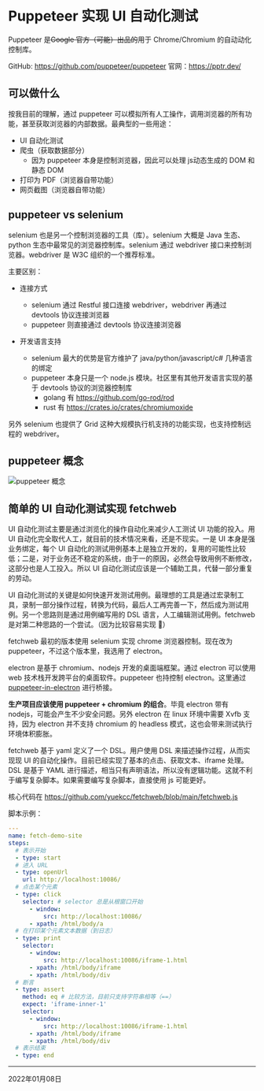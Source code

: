 # Puppeteer 实现 UI 自动化测试

Puppeteer 是~~Google 官方（可能）出品的~~用于 Chrome/Chromium 的自动动化控制库。

GitHub: https://github.com/puppeteer/puppeteer
官网：https://pptr.dev/

## 可以做什么

按我目前的理解，通过 puppeteer 可以模拟所有人工操作，调用浏览器的所有功能，甚至获取浏览器的内部数据。最典型的一些用途：

- UI 自动化测试
- 爬虫（获取数据部分）
  - 因为 puppeteer 本身是控制浏览器，因此可以处理 js动态生成的 DOM 和静态 DOM
- 打印为 PDF（浏览器自带功能）
- 网页截图（浏览器自带功能）

## puppeteer vs selenium

selenium 也是另一个控制浏览器的工具（库）。selenium 大概是 Java 生态、python 生态中最常见的浏览器控制库。selenium 通过 webdriver 接口来控制浏览器。webdriver 是 W3C 组织的一个推荐标准。

主要区别：

- 连接方式
  - selenium 通过 Restful 接口连接 webdriver，webdriver 再通过 devtools 协议连接浏览器
  - puppeteer 则直接通过 devtools 协议连接浏览器

- 开发语言支持
  - selenium 最大的优势是官方维护了 java/python/javascript/c# 几种语言的绑定
  - puppeteer 本身只是一个 node.js 模块。社区里有其他开发语言实现的基于 devtools 协议的浏览器控制库
    - golang 有 https://github.com/go-rod/rod
    - rust 有 https://crates.io/crates/chromiumoxide

另外 selenium 也提供了 Grid 这种大规模执行机支持的功能实现，也支持控制远程的 webdriver。

## puppeteer 概念

![puppeteer 概念](docs/202201/images/puppeteer_概念.svg)

## 简单的 UI 自动化测试实现 fetchweb

UI 自动化测试主要是通过浏览化的操作自动化来减少人工测试 UI 功能的投入。用 UI 自动化完全取代人工，就目前的技术情况来看，还是不现实。一是 UI 本身是强业务绑定，每个 UI 自动化的测试用例基本上是独立开发的，复用的可能性比较低；二是，对于业务还不稳定的系统，由于一的原因，必然会导致用例不断修改，这部分也是人工投入。所以 UI 自动化测试应该是一个辅助工具，代替一部分重复的劳动。

UI 自动化测试的关键是如何快速开发测试用例。最理想的工具是通过宏录制工具，录制一部分操作过程，转换为代码，最后人工再完善一下，然后成为测试用例。另一个思路则是通过用例编写用的 DSL 语言，人工编辑测试用例。fetchweb 是对第二种思路的一个尝试。（因为比较容易实现 🤣）

fetchweb 最初的版本使用 selenium 实现 chrome 浏览器控制。现在改为 puppeteer，不过这个版本里，我选用了 electron。

electron 是基于 chromium、nodejs 开发的桌面端框架。通过 electron 可以使用 web 技术栈开发跨平台的桌面软件。puppeteer 也持控制 electron。这里通过 [puppeteer-in-electron](https://www.npmjs.com/package/puppeteer-in-electron) 进行桥接。

**生产项目应该使用 puppeteer + chromium 的组合**。毕竟 electron 带有 nodejs，可能会产生不少安全问题。另外 electron 在 linux 环境中需要 Xvfb 支持，因为 electron 并不支持 chromium 的 headless 模式，这也会带来测试执行环境体积膨胀。

fetchweb 基于 yaml 定义了一个 DSL。用户使用 DSL 来描述操作过程，从而实现现 UI 的自动化操作。目前已经实现了基本的点击、获取文本、iframe 处理。DSL 是基于 YAML 进行描述，相当只有声明语法，所以没有逻辑功能。这就不利于编写复杂脚本。如果需要编写复杂脚本，直接使用 js 可能更好。

核心代码在 https://github.com/yuekcc/fetchweb/blob/main/fetchweb.js

脚本示例：

```yaml
---
name: fetch-demo-site
steps:
  # 表示开始
  - type: start
  # 进入 URL
  - type: openUrl
    url: http://localhost:10086/
  # 点击某个元素
  - type: click
    selector: # selector 总是从根窗口开始
      - window:
          src: http://localhost:10086/
      - xpath: /html/body/a
  # 在打印某个元素文本数据（到日志）
  - type: print
    selector:
      - window:
          src: http://localhost:10086/iframe-1.html
      - xpath: /html/body/iframe
      - xpath: /html/body/div
  # 断言
  - type: assert
    method: eq # 比较方法，目前只支持字符串相等（==）
    expect: 'iframe-inner-1'
    selector:
      - window:
          src: http://localhost:10086/iframe-1.html
      - xpath: /html/body/iframe
      - xpath: /html/body/div
  # 表示结束
  - type: end
```

---

2022年01月08日
